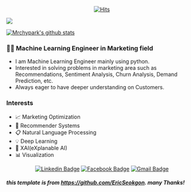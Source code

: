 <div align=center>

  [![Hits](https://hits.seeyoufarm.com/api/count/incr/badge.svg?url=https://github.com/myeonghak)](https://hits.seeyoufarm.com)

 </div>
   <a href="https://https://blog.naver.com/nilsine11202/">
    <img src="https://badgen.net/badge/icon/myeonghak BLOG ?icon=https://caple-static.s3.ap-northeast-2.amazonaws.com/cobalt-badge.svg&label&color=5B69C3&labelColor=414C9A" />


 [![Mrchypark's github stats](https://github-readme-stats.vercel.app/api?username=myeonghak&show_icons=true&theme=tokyonight)](https://github.com/anuraghazra/github-readme-stats)

  ### :man_technologist: Machine Learning Engineer in Marketing field
  - I am Machine Learning Engineer mainly using python.
  - Interested in solving problems in marketing area such as Recommendations, Sentiment Analysis, Churn Analysis, Demand Prediction, etc.
  - Always eager to have deeper understanding on Customers.

  ### Interests
  - :chart_with_upwards_trend: Marketing Optimization
  - :gift: Recommender Systems
  - :clipboard: Natural Language Processing
  - :bulb: Deep Learning
  - :speech_balloon: XAI(eXplanable AI)
  - :bar_chart: Visualization

 <div align=center>

  [![Linkedin Badge](https://img.shields.io/badge/-LinkedIn-blue?style=flat-square&logo=Linkedin&logoColor=white&link=https://www.linkedin.com/in/myeonghak-lee-3a070013b/)](https://www.linkedin.com/in/myeonghak-lee-3a070013b/)   [![Facebook Badge](https://img.shields.io/badge/facebook-1877f2?style=flat-square&logo=facebook&logoColor=white&link=https://www.facebook.com/lee.myunghack)](https://www.facebook.com/lee.myunghack)
  [![Gmail Badge](https://img.shields.io/badge/Gmail-d14836?style=flat-square&logo=Gmail&logoColor=white&link=mailto:nilsine11202@gmail.com)](mailto:nilsine11202@gmail.com)
 </div>

##### this template is from https://github.com/EricSeokgon. many Thanks!

